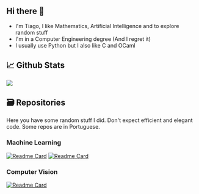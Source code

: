 ## Hi there 👋
* I'm Tiago, I like Mathematics, Artificial Intelligence and to explore random stuff 
* I'm in a Computer Engineering degree (And I regret it)
* I usually use Python but I also like C and OCaml
  
## 📈 Github Stats
![](https://github-profile-summary-cards.vercel.app/api/cards/repos-per-language?username=ttiagojm&hide=Html&theme=tokyonight)
## 🗃️ Repositories
Here you have some random stuff I did. Don't expect efficient and elegant code. Some repos are in Portuguese.

### Machine Learning
[![Readme Card](https://github-readme-stats.vercel.app/api/pin/?username=ttiagojm&repo=Ground-Truth-vs-Prediction&theme=tokyonight)](https://github.com/ttiagojm/Ground-Truth-vs-Prediction)
[![Readme Card](https://github-readme-stats.vercel.app/api/pin/?username=ttiagojm&repo=DBN-TF2&theme=tokyonight)](https://github.com/ttiagojm/DBN-TF2)

### Computer Vision
[![Readme Card](https://github-readme-stats.vercel.app/api/pin/?username=ttiagojm&repo=Estudos-Visao-Computacional&theme=tokyonight)](https://github.com/ttiagojm/Estudos-Visao-Computacional)
